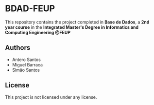 # BDAD-FEUP

This repository contains the project completed in **Base de Dados**, a **2nd year course** in the **Integrated Master's Degree in Informatics and Computing Engineering @FEUP**

## Authors

- Antero Santos
- Miguel Barraca
- Simão Santos

## License

This project is not licensed under any license.
